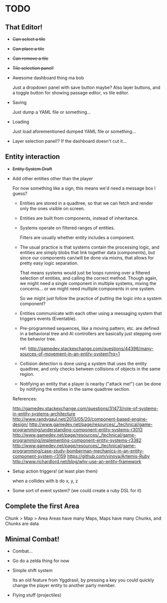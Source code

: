 TODO
====

## That Editor!

* ~~Can select a tile~~

* ~~Can place a tile~~

* ~~Can remove a tile~~

* ~~Tile selection panel!~~

* Awesome dashboard thing ma bob

  Just a dropdown panel with save button maybe?
  Also layer buttons, and a toggle button for showing passage editor,
  vs tile editor.


* Saving

  Just dump a YAML file or something...


* Loading

  Just load aforementioned dumped YAML file or something...


* Layer selection panel!?
  If the dashboard doesn't cut it...


## Entity interaction

* ~~Entity System Draft~~

* Add other entities other than the player

  For now something like a sign, this means we'd need a message box I guess?

  * Entities are stored in a quadtree, so that we can fetch and render only
    the ones visible on screen.

  * Entities are built from components, instead of inheritance.

  * Systems operate on filtered ranges of entities.

    Filters are usually whether entity includes a component.

  * The usual practice is that systems contain the processing logic, and entities
    are simply blobs that link together data (components), but since our components
    can/will be done via mixins, that allows for pretty easy logic separation.

    That means systems would just be loops running over a filtered selection of
    entities, and calling the correct method. Though again, we might need a single
    component in multiple systems, mixing the concerns... or we might need multiple
    components in one system.

    So we might just follow the practice of putting the logic into a system component?

  * Entities communicate with each other using a messaging system that triggers
    events (Eventable).

  * Pre-programmed sequences, like a moving pattern, etc. are defined in a behavioral tree
    and AI controllers are basically just stepping over the behavior tree.

    ref: http://gamedev.stackexchange.com/questions/44396/many-sources-of-movement-in-an-entity-system?rq=1

  * Collision detection is done using a system that uses the entity quadtree,
    and only checks between collisions of objects in the same region.

  * Notifying an entity that a player is nearby ("attack me!") can be done by
    notifying the entities in the same quadtree section.

  References:

  http://gamedev.stackexchange.com/questions/31473/role-of-systems-in-entity-systems-architecture
  http://www.randygaul.net/2013/05/20/component-based-engine-design/
  http://www.gamedev.net/page/resources/_/technical/game-programming/understanding-component-entity-systems-r3013
  http://www.gamedev.net/page/resources/_/technical/game-programming/implementing-component-entity-systems-r3382
  http://www.gamedev.net/page/resources/_/technical/game-programming/case-study-bomberman-mechanics-in-an-entity-component-system-r3159
  https://github.com/vinova/Artemis-Ruby
  http://www.richardlord.net/blog/why-use-an-entity-framework


* Setup action triggers! (at least plan them)

  when a collides with b do x, y, z


* Some sort of event system? (we could create a ruby DSL for it)

## Complete the first Area

Chunk > Map > Area
Areas have many Maps, Maps have many Chunks, and Chunks are data


## Minimal Combat!

* Combat...

* Go do a zelda thing for now

* Simple shift system

  Its an old feature from Yggdrasil, by pressing a key you could quickly
  change the player entity to another party member.

* Flying stuff (projectiles)
